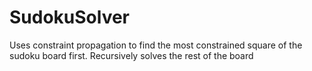 # SudokuSolver
Uses constraint propagation to find the most constrained square of the sudoku board first. Recursively solves the rest of the board 
